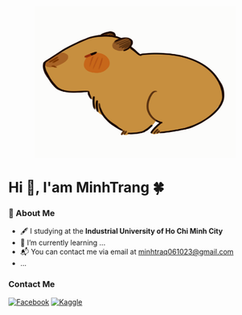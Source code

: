 <div align="center">
  <img src="https://github.com/TinaAngel0610/TinaAngel0610/blob/main/Capy.gif" width="400" height="300">
</div>

# Hi :wave:, I'am MinhTrang :four_leaf_clover:

### :sparkler: About Me
- :fountain_pen: I studying at the **Industrial University of Ho Chi Minh City**
- :memo: I’m currently learning ...
- :mailbox_with_mail: You can contact me via email at minhtraq061023@gmail.com
- ...
### Contact Me
[![Facebook](https://img.icons8.com/?size=100&id=118562&format=png&color=000000)](https://www.facebook.com/minh.traq.116)  [![Kaggle](https://img.icons8.com/?size=100&id=bMncK0wGFANA&format=png&color=000000)](https://www.kaggle.com/minhtraq)
